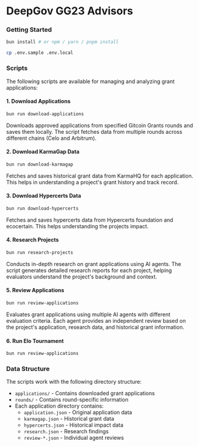 # DeepGov GG23 Advisors

### Getting Started

```sh
bun install # or npm / yarn / pnpm install

cp .env.sample .env.local
```

### Scripts

The following scripts are available for managing and analyzing grant applications:

#### 1. Download Applications

```sh
bun run download-applications
```

Downloads approved applications from specified Gitcoin Grants rounds and saves them locally. The script fetches data from multiple rounds across different chains (Celo and Arbitrum).

#### 2. Download KarmaGap Data

```sh
bun run download-karmagap
```

Fetches and saves historical grant data from KarmaHQ for each application. This helps in understanding a project's grant history and track record.

#### 3. Download Hypercerts Data

```sh
bun run download-hypercerts
```

Fetches and saves hypercerts data from Hypercerts foundation and ecocertain. This helps understanding the projects impact.

#### 4. Research Projects

```sh
bun run research-projects
```

Conducts in-depth research on grant applications using AI agents. The script generates detailed research reports for each project, helping evaluators understand the project's background and context.

#### 5. Review Applications

```sh
bun run review-applications
```

Evaluates grant applications using multiple AI agents with different evaluation criteria. Each agent provides an independent review based on the project's application, research data, and historical grant information.


#### 6. Run Elo Tournament

```sh
bun run review-applications
```



### Data Structure

The scripts work with the following directory structure:

- `applications/` - Contains downloaded grant applications
- `rounds/` - Contains round-specific information
- Each application directory contains:
  - `application.json` - Original application data
  - `karmagap.json` - Historical grant data
  - `hypercerts.json` - Historical impact data
  - `research.json` - Research findings
  - `review-*.json` - Individual agent reviews
